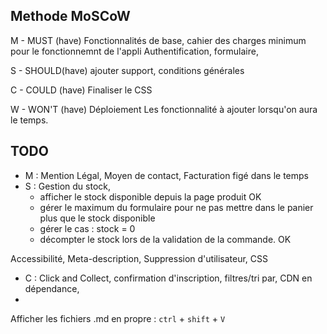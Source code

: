 

## Methode MoSCoW

M - MUST (have)
Fonctionnalités de base, cahier des charges minimum pour le fonctionnemnt de l'appli
Authentification, formulaire, 

S - SHOULD(have)
ajouter support, conditions générales

C - COULD (have)
Finaliser le CSS

W - WON'T (have)
Déploiement
Les fonctionnalité à ajouter lorsqu'on aura le temps.


## TODO
- M : Mention Légal, Moyen de contact, Facturation figé dans le temps
- S : Gestion du stock,
    - afficher le stock disponible depuis la page produit OK
    - gérer le maximum du formulaire pour ne pas mettre dans le panier plus que le stock disponible 
    - gérer le cas : stock = 0
    - décompter le stock lors de la validation de la commande. OK

 Accessibilité, Meta-description, Suppression d'utilisateur, CSS

- C : Click and Collect, confirmation d'inscription, filtres/tri par, CDN en dépendance, 
- 


Afficher les fichiers .md en propre : `ctrl` + `shift` + `V`